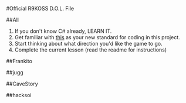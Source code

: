 #Official R9KOSS D.O.L. File

##All
1. If you don't know C# already, LEARN IT.
2. Get familiar with [this](https://msdn.microsoft.com/en-us/library/ff926074.aspx) as your new standard for coding in this project.
3. Start thinking about what direction you'd like the game to go.
4. Complete the current lesson (read the readme for instructions)

##Frankito

##jugg

##CaveStory

##hacksoi
